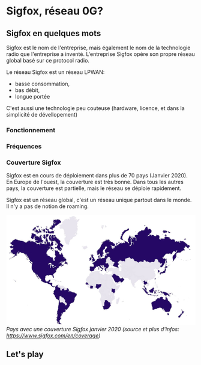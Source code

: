 # Sigfox, réseau 0G?

## Sigfox en quelques mots
Sigfox est le nom de l'entreprise, mais également le nom de la technologie radio que l'entreprise a inventé.
L'entreprise Sigfox opère son propre réseau global basé sur ce protocol radio.

Le réseau Sigfox est un réseau LPWAN:

- basse consommation,
- bas débit,
- longue portée

C'est aussi une technologie peu couteuse (hardware, licence, et dans la simplicité de dévellopement)

### Fonctionnement

### Fréquences

### Couverture Sigfox
Sigfox est en cours de déploiement dans plus de 70 pays (Janvier 2020). En Europe de l'ouest, la couverture est très bonne. Dans tous les autres pays, la couverture est partielle, mais le réseau se déploie rapidement.

Sigfox est un réseau global, c'est un réseau unique partout dans le monde. Il n'y a pas de notion de roaming.

![Couverture Janvier 2020](assets/coverage-map-jan-20.jpg) 
*Pays avec une couverture Sigfox janvier 2020 (source et plus d'infos: https://www.sigfox.com/en/coverage)*



## Let's play



### 







### 



